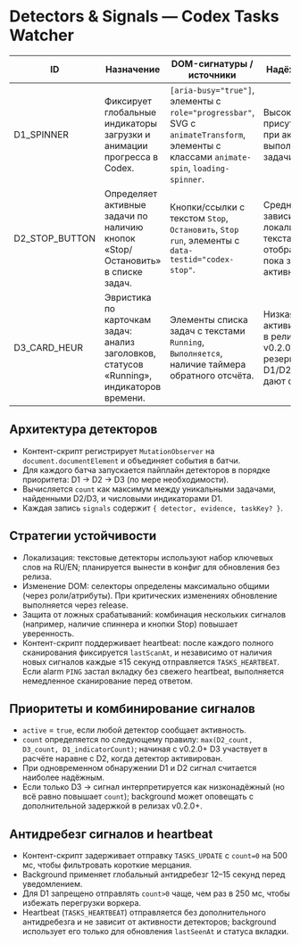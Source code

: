 # Detectors & Signals — Codex Tasks Watcher

| ID | Назначение | DOM-сигнатуры / источники | Надёжность | Частота опроса | Антидребезг / фильтры | Примечания |
|----|------------|---------------------------|------------|----------------|-----------------------|------------|
| D1_SPINNER | Фиксирует глобальные индикаторы загрузки и анимации прогресса в Codex. | `[aria-busy="true"]`, элементы с `role="progressbar"`, SVG с `animateTransform`, элементы с классами `animate-spin`, `loading-spinner`. | Высокая: присутствует при активном выполнении задачи. | Непрерывный `MutationObserver`; периодический snapshot не чаще 1 раз/сек. | Требует подтверждения исчезновения в течение 500 мс перед отправкой `count=0`. | Работает в RU/EN интерфейсе; учитывать вложенные iframes. |
| D2_STOP_BUTTON | Определяет активные задачи по наличию кнопок «Stop/Остановить» в списке задач. | Кнопки/ссылки с текстом `Stop`, `Остановить`, `Stop run`, элементы с `data-testid="codex-stop"`. | Средняя: зависит от локализации текста, но отображается пока задача активна. | Те же события MutationObserver; fallback сканирование раз в 1 сек. | Статусы кэшируются по taskId, чтобы предотвращать мерцания при обновлении списка. | Используется для подсчёта количества задач (`count`). |
| D3_CARD_HEUR | Эвристика по карточкам задач: анализ заголовков, статусов «Running», индикаторов времени. | Элементы списка задач с текстами `Running`, `Выполняется`, наличие таймера обратного отсчёта. | Низкая: активируется в релизах v0.2.0+ как резерв, если D1/D2 не дают сигнал. | Запускать по запросу (когда D1/D2 не обнаружили активность, но пользователь ожидает статус). | При активации даёт полноценные `signals` и `count` наравне с D2, но помечается как низконадёжный источник. | Требует дополнительного обучения, rollout возможен поэтапно в v0.2.0+. |

## Архитектура детекторов
- Контент-скрипт регистрирует `MutationObserver` на `document.documentElement` и объединяет события в батчи.
- Для каждого батча запускается пайплайн детекторов в порядке приоритета: D1 → D2 → D3 (по мере необходимости).
- Вычисляется `count` как максимум между уникальными задачами, найденными D2/D3, и числовыми индикаторами D1.
- Каждая запись `signals` содержит `{ detector, evidence, taskKey? }`.

## Стратегии устойчивости
- Локализация: текстовые детекторы используют набор ключевых слов на RU/EN; планируется вынести в конфиг для обновления без релиза.
- Изменение DOM: селекторы определены максимально общими (через роли/атрибуты). При критических изменениях обновление выполняется через release.
- Защита от ложных срабатываний: комбинация нескольких сигналов (например, наличие спиннера и кнопки Stop) повышает уверенность.
- Контент-скрипт поддерживает heartbeat: после каждого полного сканирования фиксируется `lastScanAt`, и независимо от наличия новых сигналов каждые ≤15 секунд отправляется `TASKS_HEARTBEAT`. Если alarm `PING` застал вкладку без свежего heartbeat, выполняется немедленное сканирование перед ответом.

## Приоритеты и комбинирование сигналов
- `active` = `true`, если любой детектор сообщает активность.
- `count` определяется по следующему правилу: `max(D2_count, D3_count, D1_indicatorCount)`; начиная с v0.2.0+ D3 участвует в расчёте наравне с D2, когда детектор активирован.
- При одновременном обнаружении D1 и D2 сигнал считается наиболее надёжным.
- Если только D3 → сигнал интерпретируется как низконадёжный (но всё равно повышает `count`); background может оповещать с дополнительной задержкой в релизах v0.2.0+.

## Антидребезг сигналов и heartbeat
- Контент-скрипт задерживает отправку `TASKS_UPDATE` с `count=0` на 500 мс, чтобы фильтровать короткие мерцания.
- Background применяет глобальный антидребезг 12–15 секунд перед уведомлением.
- Для D1 запрещено отправлять `count>0` чаще, чем раз в 250 мс, чтобы избежать перегрузки воркера.
- Heartbeat (`TASKS_HEARTBEAT`) отправляется без дополнительного антидребезга и не зависит от активности детекторов; background использует его только для обновления `lastSeenAt` и статуса вкладки.
